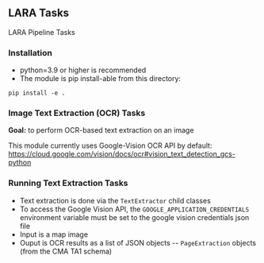 ## LARA Tasks
LARA Pipeline Tasks


### Installation

* python=3.9 or higher is recommended
* The module is pip install-able from this directory:
```
pip install -e .
```

### Image Text Extraction (OCR) Tasks

**Goal:** to perform OCR-based text extraction on an image

This module currently uses Google-Vision OCR API by default:
https://cloud.google.com/vision/docs/ocr#vision_text_detection_gcs-python


### Running Text Extraction Tasks

* Text extraction is done via the `TextExtractor` child classes
* To access the Google Vision API, the `GOOGLE_APPLICATION_CREDENTIALS` environment variable must be set to the google vision credentials json file
* Input is a map image
* Ouput is OCR results as a list of JSON objects --  `PageExtraction` objects (from the CMA TA1 schema)
